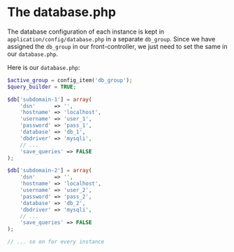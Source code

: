 # The database.php

The database configuration of each instance is kept in ``application/config/database.php`` in a separate ``db_group``. Since we have assigned the ``db_group`` in our front-controller, we just need to set the same in our ``database.php``.

Here is our ``database.php``:

````php
$active_group = config_item('db_group'); 
$query_builder = TRUE; 

$db['subdomain-1'] = array(
    'dsn'	   => '',
    'hostname' => 'localhost',
    'username' => 'user_1',
    'password' => 'pass_1',
    'database' => 'db_1',
    'dbdriver' => 'mysqli',
    // ...
    'save_queries' => FALSE
); 

$db['subdomain-2'] = array( 
    'dsn'	   => '', 
    'hostname' => 'localhost', 
    'username' => 'user_2', 
    'password' => 'pass_2', 
    'database' => 'db_2', 
    'dbdriver' => 'mysqli', 
    // ...
    'save_queries' => FALSE
);

// ... so on for every instance
````